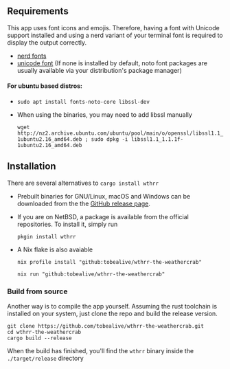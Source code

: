 ## Requirements

This app uses font icons and emojis. Therefore, having a font with Unicode support installed and using a nerd variant of your terminal font is required to display the output correctly.

- [nerd fonts](https://github.com/ryanoasis/nerd-fonts)
- [unicode font](https://github.com/googlefonts/noto-emoji/blob/main/fonts/NotoColorEmoji.ttf) (If none is installed by default, noto font packages are usually available via your distribution's package manager)

<!--<sub>If you are using brew, this gist contains easily digestible 🍝 copy-pasta for nerd-font installation.<br>
https://gist.github.com/davidteren/898f2dcccd42d9f8680ec69a3a5d350e</sub>-->

#### For ubuntu based distros:

- ```
  sudo apt install fonts-noto-core libssl-dev
  ```

- When using the binaries, you may need to add libssl manually
  ```
  wget http://nz2.archive.ubuntu.com/ubuntu/pool/main/o/openssl/libssl1.1_1.1.1f-1ubuntu2.16_amd64.deb ; sudo dpkg -i libssl1.1_1.1.1f-1ubuntu2.16_amd64.deb
  ```

## Installation

There are several alternatives to `cargo install wthrr`

- Prebuilt binaries for GNU/Linux, macOS and Windows can be downloaded from the the [GitHub release page](https://github.com/tobealive/wthrr-the-weathercrab/releases).

- If you are on NetBSD, a package is available from the official repositories.
  To install it, simply run
  ```
  pkgin install wthrr
  ```
- A Nix flake is also avaiable
  ```
  nix profile install "github:tobealive/wthrr-the-weathercrab"
  ```
  ```
  nix run "github:tobealive/wthrr-the-weathercrab"
  ```

### Build from source

Another way is to compile the app yourself.
Assuming the rust toolchain is installed on your system, just clone the repo and build the release version.

```
git clone https://github.com/tobealive/wthrr-the-weathercrab.git
cd wthrr-the-weathercrab
cargo build --release
```

When the build has finished, you'll find the `wthrr` binary inside the `./target/release` directory
